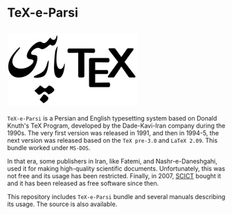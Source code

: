 # TeX-e-Parsi
![TeX-e-Parsi](./images/logo.gif)
---
`TeX-e-Parsi` is a Persian and English typesetting system based on Donald Knuth's TeX Program, developed by the Dade-Kavi-Iran company during the 1990s. The very first version was released in 1991, and then in 1994-5, the next version was released based on the `TeX pre-3.0` and `LaTeX 2.09`. This bundle worked under `MS-DOS`.

In that era, some publishers in Iran, like Fatemi, and Nashr-e-Daneshgahi, used it for making high-quality scientific documents. Unfortunately, this was not free and its usage has been restricted. Finally, in 2007, [SCICT](https://web.archive.org/web/20140712020048/http://www.scict.ir/portal/Home/Default.aspx?CategoryID=387eee4e-1cf4-48c7-a23e-034f9f840e3f) bought it and it has been released as free software since then.

This repository includes `TeX-e-Parsi` bundle and several manuals describing its usage.
The source is also available.